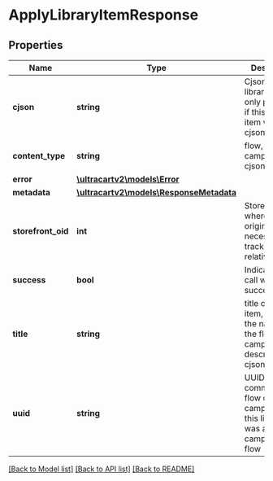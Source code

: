 # ApplyLibraryItemResponse

## Properties
Name | Type | Description | Notes
------------ | ------------- | ------------- | -------------
**cjson** | **string** | Cjson from library item, only populated if this library item was a cjson snippet | [optional] 
**content_type** | **string** | flow, campaign, cjson, or upsell | [optional] 
**error** | [**\ultracartv2\models\Error**](Error.md) |  | [optional] 
**metadata** | [**\ultracartv2\models\ResponseMetadata**](ResponseMetadata.md) |  | [optional] 
**storefront_oid** | **int** | StoreFront oid where content originates necessary for tracking down relative assets | [optional] 
**success** | **bool** | Indicates if API call was successful | [optional] 
**title** | **string** | title of library item, usually the name of the flow or campaign, or description of cjson | [optional] 
**uuid** | **string** | UUID of communication flow or campaign if this library item was a campaign or flow | [optional] 

[[Back to Model list]](../README.md#documentation-for-models) [[Back to API list]](../README.md#documentation-for-api-endpoints) [[Back to README]](../README.md)


